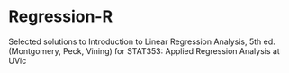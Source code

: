 # Regression-R

Selected solutions to Introduction to Linear Regression Analysis, 5th ed. (Montgomery, Peck, Vining) for STAT353: Applied Regression Analysis at UVic
